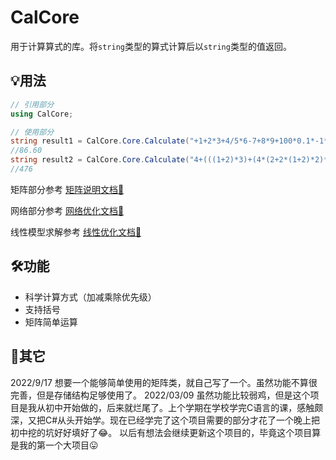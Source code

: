 # CalCore
用于计算算式的库。将`string`类型的算式计算后以`string`类型的值返回。
## 💡用法
```C#
// 引用部分
using CalCore;

// 使用部分
string result1 = CalCore.Core.Calculate("+1+2*3+4/5*6-7+8*9+100*0.1*-1*-1*-10*-0.1");
//86.60
string result2 = CalCore.Core.Calculate("4+(((1+2)*3)+(4*(2+2*(1+2)*2)*2+3)-10)*3+5*((1+2*2)*2+3)*2");
//476
```
矩阵部分参考 [矩阵说明文档📄](./Documents/Matrix.md)

网络部分参考 [网络优化文档📄](./Documents/Network.md)

线性模型求解参考 [线性优化文档📄](./Documents/LP.md)

## 🛠功能
- 科学计算方式（加减乘除优先级）
- 支持括号
- 矩阵简单运算

## 💬其它
2022/9/17
想要一个能够简单使用的矩阵类，就自己写了一个。虽然功能不算很完善，但是存储结构足够使用了。
2022/03/09
虽然功能比较弱鸡，但是这个项目是我从初中开始做的，后来就烂尾了。上个学期在学校学完C语言的课，感触颇深，又把C#从头开始学。现在已经学完了这个项目需要的部分才花了一个晚上把初中挖的坑好好填好了😂。
以后有想法会继续更新这个项目的，毕竟这个项目算是我的第一个大项目😛